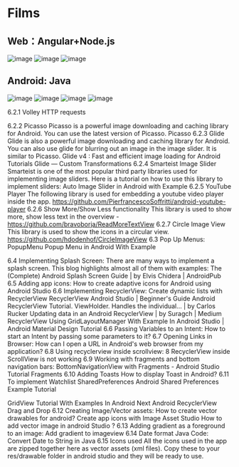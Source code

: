 # Films
## Web：Angular+Node.js
![image](https://github.com/dehuagan/Films/blob/main/githubimg/homepage1.png)
![image](https://github.com/dehuagan/Films/blob/main/githubimg/homepage2.png)
![image](https://github.com/dehuagan/Films/blob/main/detail1.png)
## Android: Java
![image](https://github.com/dehuagan/Films/blob/main/githubimg/adhome.png)
![image](https://github.com/dehuagan/Films/blob/main/githubimg/adhome1.png)
![image](https://github.com/dehuagan/Films/blob/main/githubimg/search.png)
![image](https://github.com/dehuagan/Films/blob/main/githubimg/watchlist.png)

6.2.1 Volley HTTP requests

6.2.2 Picasso
Picasso is a powerful image downloading and caching library for Android. You can use the latest version of Picasso.
Picasso
6.2.3 Glide
Glide is also a powerful image downloading and caching library for Android. You can also use glide for blurring out an image in the image slider. It is similar to Picasso. Glide v4 : Fast and efficient image loading for Android
Tutorials Glide — Custom Transformations
6.2.4 Smarteist Image Slider
Smarteist is one of the most popular third party libraries used for implementing image sliders.
Here is a tutorial on how to use this library to implement sliders: Auto Image Slider in Android with Example
6.2.5 YouTube Player
The following library is used for embedding a youtube video player inside the app.
https://github.com/PierfrancescoSoffritti/android-youtube-player
6.2.6 Show More/Show Less functionality
This library is used to show more, show less text in the overview -
https://github.com/bravoborja/ReadMoreTextView
6.2.7 Circle Image View
This library is used to show the icons in a circular view.
https://github.com/hdodenhof/CircleImageView
6.3 Pop Up Menus:
PopupMenu
Popup Menu in Android With Example
           
 6.4 Implementing Splash Screen:
There are many ways to implement a splash screen. This blog highlights almost all of them with examples:
The (Complete) Android Splash Screen Guide | by Elvis Chidera | AndroidPub
6.5 Adding app icons:
How to create adaptive icons for Android using Android Studio
6.6 Implementing RecyclerView:
Create dynamic lists with RecyclerView
RecyclerView Android Studio | Beginner's Guide
Android RecyclerView Tutorial. ViewHolder. Handles the individual... | by Carlos Rucker Updating data in an Android RecyclerView | by Suragch | Medium
RecyclerView Using GridLayoutManager With Example In Android Studio | Android Material Design Tutorial
6.6 Passing Variables to an Intent:
How to start an Intent by passing some parameters to it?
6.7 Opening Links in Browser:
How can I open a URL in Android's web browser from my application?
6.8 Using recyclerview inside scrollview:
8 RecyclerView inside ScrollView is not working
6.9 Working with fragments and bottom navigation bars:
BottomNavigationView with Fragments - Android Studio Tutorial Fragments
6.10 Adding Toasts
How to display Toast in Android?
6.11 To implement Watchlist
SharedPreferences
Android Shared Preferences Example Tutorial
                
GridView Tutorial With Examples In Android Next Android RecyclerView Drag and Drop
6.12 Creating Image/Vector assets:
How to create vector drawables for android? Create app icons with Image Asset Studio How to add vector image in android Studio ?
6.13 Adding gradient as a foreground to an image:
Add gradient to imageview
6.14 Date format
Java Code: Convert Date to String in Java
6.15 Icons used
All the icons used in the app are zipped together here as vector assets (xml files). Copy these to your res/drawable folder in android studio and they will be ready to use.
